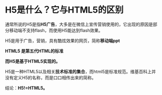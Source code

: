 # H5是什么？它与HTML5的区别

通常所说的H5是指**H5广告**，大多是在微信上宣传营销使用的，它出现的原因是部分移动端不支持flash，而使用H5能达到flash效果。

H5是用于广告，营销，具有酷炫效果的网页，简称**移动端ppt**

**HTML5 是第五代HTML的标准**

**而H5是基于HTML5实现的。**

H5是一种HTML5以及相关**技术标准的集合**，而html5是标准规范。维基百科上并没有定义H5的名称，而是口口相传出来的简称。

结论：**H5!=HTML5。**



